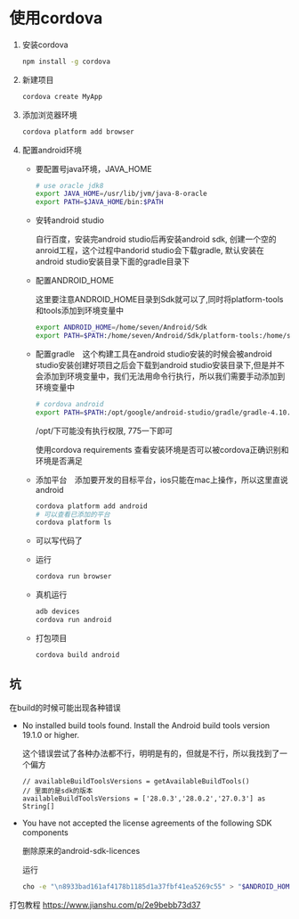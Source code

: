 # 使用cordova

1. 安装cordova

   ```bash
   npm install -g cordova 
   ```

2. 新建项目

   ```bash
   cordova create MyApp
   ```

3. 添加浏览器环境

   ```bash
   cordova platform add browser
   ```

4. 配置android环境

   - 要配置号java环境，JAVA_HOME

     ```bash
     # use oracle jdk8
     export JAVA_HOME=/usr/lib/jvm/java-8-oracle
     export PATH=$JAVA_HOME/bin:$PATH
     ```

   - 安转android studio

     自行百度，安装完android studio后再安装android sdk, 创建一个空的anroid工程，这个过程中andorid studio会下载gradle, 默认安装在android studio安装目录下面的gradle目录下

   - 配置ANDROID_HOME

     这里要注意ANDROID_HOME目录到Sdk就可以了,同时将platform-tools和tools添加到环境变量中

     ```bash
     export ANDROID_HOME=/home/seven/Android/Sdk
     export PATH=$PATH:/home/seven/Android/Sdk/platform-tools:/home/seven/Android/Sdk/tools
     ```

   - 配置gradle　这个构建工具在android studio安装的时候会被android studio安装创建好项目之后会下载到android studio安装目录下,但是并不会添加到环境变量中，我们无法用命令行执行，所以我们需要手动添加到环境变量中

     ```bash
     # cordova android
     export PATH=$PATH:/opt/google/android-studio/gradle/gradle-4.10.1/bin
     ```

     /opt/下可能没有执行权限, 775一下即可

     使用cordova requirements 查看安装环境是否可以被cordova正确识别和环境是否满足

   - 添加平台　添加要开发的目标平台，ios只能在mac上操作，所以这里直说android

     ```bash
     cordova platform add android
     # 可以查看已添加的平台
     cordova platform ls
     ```

   - 可以写代码了

   - 运行

     ```bash
     cordova run browser
     ```

   - 真机运行

     ```bash
     adb devices
     cordova run android
     ```

   - 打包项目

     ```
     cordova build android
     ```

## 坑

在build的时候可能出现各种错误

- No installed build tools found. Install the Android build tools version 19.1.0 or higher.

  这个错误尝试了各种办法都不行，明明是有的，但就是不行，所以我找到了一个偏方

  ```
  // availableBuildToolsVersions = getAvailableBuildTools()
  // 里面的是sdk的版本
  availableBuildToolsVersions = ['28.0.3','28.0.2','27.0.3'] as String[]
  
  ```

- You have not accepted the license agreements of the following SDK components

  删除原来的android-sdk-licences

  运行

  ```bash
  cho -e "\n8933bad161af4178b1185d1a37fbf41ea5269c55" > "$ANDROID_HOME/licenses/android-sdk-license"
  ```

打包教程 https://www.jianshu.com/p/2e9bebb73d37